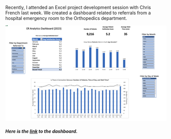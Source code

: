 Recently, I attended an Excel project development session with Chris French last week. We created a dashboard related to referrals from a hospital emergency room to the Orthopedics department. 

<img src="images/ER Dashboard screenshot.png?raw=true" height=300/>

##### Here is the [link](https://www.linkedin.com/pulse/orthopedics-er-project-excel-beth-robertson-vdkuc/?trackingId=t1AD9vk0QjOyeQx2kVFfkA%3D%3D) to the dashboard.


